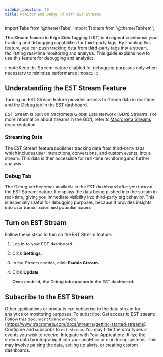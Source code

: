 ```yaml
---
sidebar_position: 40
title: Monitor and Debug P3 with EST Streams
---
```

import Tabs from '@theme/Tabs';
import TabItem from '@theme/TabItem';

The Stream feature in Edge Side Tagging (EST) is designed to enhance your tracking and debugging capabilities for third-party tags. By enabling this feature, you can push tracking data from third-party tags into a stream, facilitating real-time monitoring and analysis. This guide explains how to use this feature for debugging and analytics.

:::note
Keep the Stream feature enabled for debugging purposes only when necessary to minimize performance impact.
:::

## Understanding the EST Stream Feature

Turning on EST Stream feature provides access to stream data in real time and the Debug tab in the EST dashboard.

EST Stream is built on Macrometa Global Data Network (GDN) Streams. For more information about streams in the GDN, refer to [Macrometa Streams](../../streams/) documentation.

### Streaming Data

The EST Stream feature publishes tracking data from third-party tags, which includes user interactions, conversions, and custom events, into a stream. This data is then accessible for real-time monitoring and further analysis.

### Debug Tab

The Debug tab becomes available in the EST dashboard after you turn on the EST Stream feature. It displays the data being pushed into the stream in real-time, giving you immediate visibility into third-party tag behavior. This is especially useful for debugging purposes, because it provides insights into data transmission and potential issues.

## Turn on EST Stream

Follow these steps to turn on the EST Stream feature:

1. Log in to your EST dashboard.
2. Click **Settings**.
3. In the Stream section, click **Enable Stream**.
4. Click **Update**.

   Once enabled, the Debug tab appears in the EST dashboard.

## Subscribe to the EST Stream

Other applications or products can subscribe to the data stream for analytics or monitoring purposes. To subscribe:
Get access to EST stream: Follow this document to know more (https://www.macrometa.com/docs/streams/getting-started-streams).
Configure and subscribe to `est_stream`. You may filter the data types or events you wish to receive.
Integrate with Your Application: Utilize the stream data by integrating it into your analytics or monitoring systems. This may involve parsing the data, setting up alerts, or creating custom dashboards.

